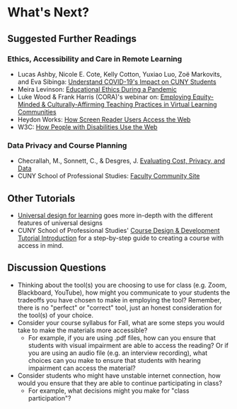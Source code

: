# What's Next?

## Suggested Further Readings

### Ethics, Accessibility and Care in Remote Learning
- Lucas Ashby, Nicole E. Cote, Kelly Cotton, Yuxiao Luo, Zoë Markovits, and Eva Sibinga: [Understand COVID-19's Impact on CUNY Students](https://dataforgood.commons.gc.cuny.edu/report-on-covid-19s-impact-on-cuny-students/)
- Meira Levinson: [Educational Ethics During a Pandemic](https://ethics.harvard.edu/files/center-for-ethics/files/17educationalethics.pdf)
- Luke Wood & Frank Harris (CORA)'s webinar on: [Employing Equity-Minded & Culturally-Affirming Teaching Practices in Virtual Learning Communities](https://www.youtube.com/watch?reload=9&v=aMrf_MC5COk&feature=youtu.be)
- Heydon Works: [How Screen Reader Users Access the Web](https://heydonworks.com/article/responses-to-the-screen-reader-strategy-survey/)
- W3C: [How People with Disabilities Use the Web](https://www.w3.org/WAI/people-use-web/)

### Data Privacy and Course Planning
- Checrallah, M., Sonnett, C., & Desgres, J. [Evaluating Cost, Privacy, and Data](https://edtechbooks.org/digitaltoolsapps/evaluatingcostprivacydata)
- CUNY School of Professional Studies: [Faculty Community Site](https://spsfaculty.commons.gc.cuny.edu/quick-guides/)

## Other Tutorials

- [Universal design for learning](http://udlforteachers.com/) goes more in-depth with the different features of universal designs
-  CUNY School of Professional Studies' [Course Design & Development Tutorial Introduction](https://spscoursedesign.commons.gc.cuny.edu/) for a step-by-step guide to creating a course with access in mind.

## Discussion Questions

- Thinking about the tool(s) you are choosing to use for class (e.g. Zoom, Blackboard, YouTube), how might you communicate to your students the tradeoffs you have chosen to make in employing the tool? Remember, there is no "perfect" or "correct" tool, just an honest consideration for the tool(s) of your choice.
- Consider your course syllabus for Fall, what are some steps you would take to make the materials more accessible? 
    - For example, if you are using .pdf files, how can you ensure that students with visual impairment are able to access the reading? Or if you are using an audio file (e.g. an interview recording), what choices can you make to ensure that students with hearing impairment can access the material?
- Consider students who might have unstable internet connection, how would you ensure that they are able to continue participating in class? 
    - For example, what decisions might you make for "class participation"?